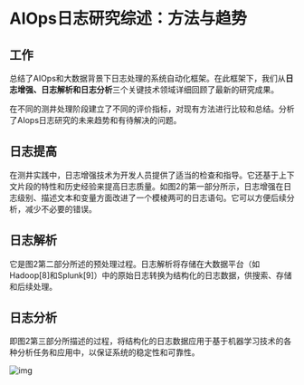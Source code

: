 # AIOps日志研究综述：方法与趋势

## 工作

总结了AIOps和大数据背景下日志处理的系统自动化框架。在此框架下，我们从**日志增强、日志解析和日志分析**三个关键技术领域详细回顾了最新的研究成果。

在不同的测井处理阶段建立了不同的评价指标，对现有方法进行比较和总结。分析了AIops日志研究的未来趋势和有待解决的问题。



## 日志提高

在测井实践中，日志增强技术为开发人员提供了适当的检查和指导。它还基于上下文片段的特性和历史经验来提高日志质量。如图2的第一部分所示，日志增强在日志级别、描述文本和变量方面改进了一个模棱两可的日志语句。它可以方便后续分析，减少不必要的错误。

## 日志解析

它是图2第二部分所述的预处理过程。日志解析将存储在大数据平台（如Hadoop[8]和Splunk[9]）中的原始日志转换为结构化的日志数据，供搜索、存储和后续处理。

## 日志分析

即图2第三部分所描述的过程，将结构化的日志数据应用于基于机器学习技术的各种分析任务和应用中，以保证系统的稳定性和可靠性。

![img](https://cdn.xljsci.com/literature/164386476/page3/ulu0ne.png)
